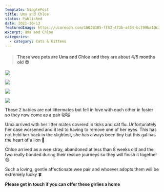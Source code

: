 ```yaml
---
template: SinglePost
title: Uma and Chloe
status: Published
date: 2021-10-13
featuredImage: https://ucarecdn.com/1b030305-ff82-473b-a454-bc709ba10c38/-/crop/251x172/0,141/-/preview/
excerpt: Uma and Chloe
categories:
  - category: Cats & Kittens
---
```

> #### These wee pets are Uma and Chloe and they are about 4/5 months old 😍

![](https://ucarecdn.com/d8af9f46-19a8-4e01-a59b-b8e3750608f7/)

![](https://ucarecdn.com/f374a418-5ec1-4841-a1da-899891e08b56/)

![](https://ucarecdn.com/e5617142-03e3-40c4-9e0b-0c696b2cab4e/)

![](https://ucarecdn.com/e2762822-3a96-43e6-aa88-2e202f3e3024/)

These 2 babies are not littermates but fell in love with each other in foster so they now come as a pair 🐱🐱

Uma arrived with her litter mates covered in ticks and cat flu. Unfortunately her case worsened and it led to having to remove one of her eyes. This has not held her back in the slightest, she has always been tiny but this gal has the heart of a lion 🦁

Chloe arrived as a wee stray, abandoned at less than 8 weeks old and the two really bonded during their rescue journeys so they will finish it together 😊

Such a loving, gentle affectionate wee pair and whoever adopts them will be extremely lucky 🍀

**Please get in touch if you can offer these girlies a home**